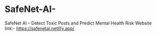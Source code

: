 # SafeNet-AI-
SafeNet AI – Detect Toxic Posts and Predict Mental Health Risk
Website link:- https://safenetai.netlify.app/
